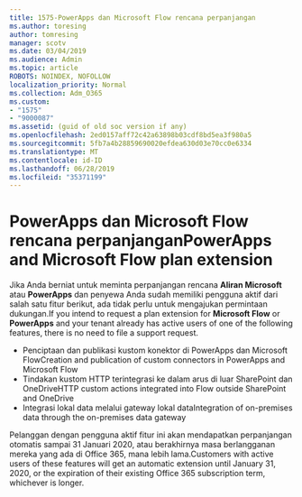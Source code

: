```yaml
---
title: 1575-PowerApps dan Microsoft Flow rencana perpanjangan
ms.author: toresing
author: tomresing
manager: scotv
ms.date: 03/04/2019
ms.audience: Admin
ms.topic: article
ROBOTS: NOINDEX, NOFOLLOW
localization_priority: Normal
ms.collection: Adm_O365
ms.custom:
- "1575"
- "9000087"
ms.assetid: (guid of old soc version if any)
ms.openlocfilehash: 2ed0157aff72c42a63898b03cdf8bd5ea3f980a5
ms.sourcegitcommit: 5fb7a4b28859690020efdea630d03e70cc0e6334
ms.translationtype: MT
ms.contentlocale: id-ID
ms.lasthandoff: 06/28/2019
ms.locfileid: "35371199"
---
```

# <a name="powerapps-and-microsoft-flow-plan-extension"></a><span data-ttu-id="cf544-102">PowerApps dan Microsoft Flow rencana perpanjangan</span><span class="sxs-lookup"><span data-stu-id="cf544-102">PowerApps and Microsoft Flow plan extension</span></span>

<span data-ttu-id="cf544-103">Jika Anda berniat untuk meminta perpanjangan rencana **Aliran Microsoft** atau **PowerApps** dan penyewa Anda sudah memiliki pengguna aktif dari salah satu fitur berikut, ada tidak perlu untuk mengajukan permintaan dukungan.</span><span class="sxs-lookup"><span data-stu-id="cf544-103">If you intend to request a plan extension for **Microsoft Flow** or **PowerApps** and your tenant already has active users of one of the following features, there is no need to file a support request.</span></span>

- <span data-ttu-id="cf544-104">Penciptaan dan publikasi kustom konektor di PowerApps dan Microsoft Flow</span><span class="sxs-lookup"><span data-stu-id="cf544-104">Creation and publication of custom connectors in PowerApps and Microsoft Flow</span></span>
- <span data-ttu-id="cf544-105">Tindakan kustom HTTP terintegrasi ke dalam arus di luar SharePoint dan OneDrive</span><span class="sxs-lookup"><span data-stu-id="cf544-105">HTTP custom actions integrated into Flow outside SharePoint and OneDrive</span></span>
- <span data-ttu-id="cf544-106">Integrasi lokal data melalui gateway lokal data</span><span class="sxs-lookup"><span data-stu-id="cf544-106">Integration of on-premises data through the on-premises  data gateway</span></span>

<span data-ttu-id="cf544-107">Pelanggan dengan pengguna aktif fitur ini akan mendapatkan perpanjangan otomatis sampai 31 Januari 2020, atau berakhirnya masa berlangganan mereka yang ada di Office 365, mana lebih lama.</span><span class="sxs-lookup"><span data-stu-id="cf544-107">Customers with active users of these features will get an automatic extension until January 31, 2020, or the expiration of their existing Office 365 subscription term, whichever is longer.</span></span>